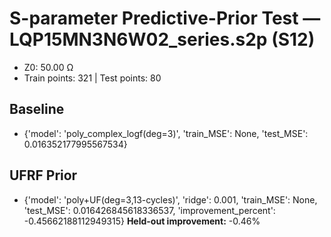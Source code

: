 # S-parameter Predictive-Prior Test — LQP15MN3N6W02_series.s2p (S12)
- Z0: 50.00 Ω
- Train points: 321  |  Test points: 80

## Baseline
- {'model': 'poly_complex_logf(deg=3)', 'train_MSE': None, 'test_MSE': 0.016352177995567534}

## UFRF Prior
- {'model': 'poly+UF(deg=3,13-cycles)', 'ridge': 0.001, 'train_MSE': None, 'test_MSE': 0.016426845618336537, 'improvement_percent': -0.45662188112949315}
**Held-out improvement:** -0.46%